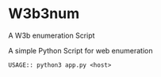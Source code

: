 # W3b3num
A W3b enumeration Script

A simple Python Script for web enumeration  
```
USAGE:: python3 app.py <host>  
```
  
